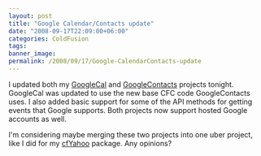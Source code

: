 ```yaml
---
layout: post
title: "Google Calendar/Contacts update"
date: "2008-09-17T22:09:00+06:00"
categories: ColdFusion 
tags: 
banner_image: 
permalink: /2008/09/17/Google-CalendarContacts-update
---
```


I updated both my <a href="http://googlecal.riaforge.org">GoogleCal</a> and <a href="http://googlecontacts.riaforge.org">GoogleContacts</a> projects tonight. GoogleCal was updated to use the new base CFC code GoogleContacts uses. I also added basic support for some of the API methods for getting events that Google supports. Both projects now support hosted Google accounts as well. 

I'm considering maybe merging these two projects into one uber project, like I did for my <a href="http://cfyahoo.riaforge.org">cfYahoo</a> package. Any opinions?